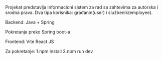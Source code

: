 Projekat predstavlja informacioni sistem za rad sa zahtevima za autorska i srodna prava. 
Dva tipa korisnika: građanin(user) i službenik(employee).

Backend: Java + Spring

Pokretanje preko Spring boot-a

Frontend: Vite React JS

Za pokretanje: 1.npm install 2.npm run dev
